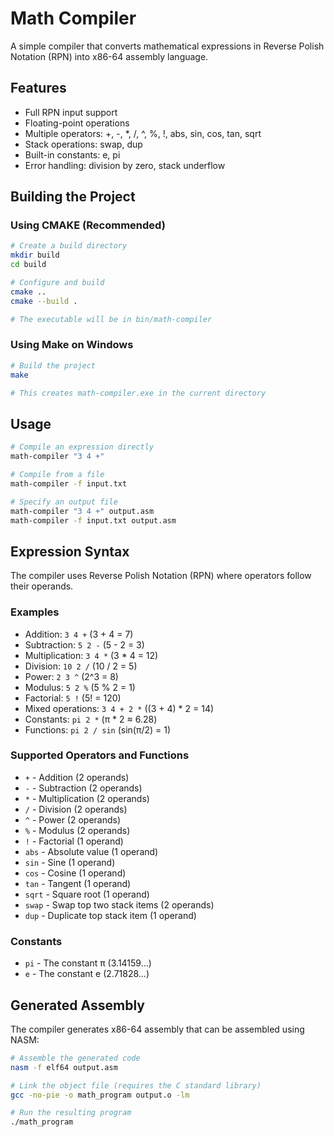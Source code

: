 # Math Compiler

A simple compiler that converts mathematical expressions in Reverse Polish Notation (RPN) into x86-64 assembly language.

## Features

- Full RPN input support
- Floating-point operations
- Multiple operators: +, -, *, /, ^, %, !, abs, sin, cos, tan, sqrt
- Stack operations: swap, dup
- Built-in constants: e, pi
- Error handling: division by zero, stack underflow

## Building the Project

### Using CMAKE (Recommended)

```bash
# Create a build directory
mkdir build
cd build

# Configure and build
cmake ..
cmake --build .

# The executable will be in bin/math-compiler
```

### Using Make on Windows

```bash
# Build the project
make

# This creates math-compiler.exe in the current directory
```

## Usage

```bash
# Compile an expression directly
math-compiler "3 4 +"

# Compile from a file
math-compiler -f input.txt

# Specify an output file
math-compiler "3 4 +" output.asm
math-compiler -f input.txt output.asm
```

## Expression Syntax

The compiler uses Reverse Polish Notation (RPN) where operators follow their operands.

### Examples

- Addition: `3 4 +` (3 + 4 = 7)
- Subtraction: `5 2 -` (5 - 2 = 3)
- Multiplication: `3 4 *` (3 * 4 = 12)
- Division: `10 2 /` (10 / 2 = 5)
- Power: `2 3 ^` (2^3 = 8)
- Modulus: `5 2 %` (5 % 2 = 1)
- Factorial: `5 !` (5! = 120)
- Mixed operations: `3 4 + 2 *` ((3 + 4) * 2 = 14)
- Constants: `pi 2 *` (π * 2 ≈ 6.28)
- Functions: `pi 2 / sin` (sin(π/2) = 1)

### Supported Operators and Functions

- `+` - Addition (2 operands)
- `-` - Subtraction (2 operands)
- `*` - Multiplication (2 operands)
- `/` - Division (2 operands)
- `^` - Power (2 operands)
- `%` - Modulus (2 operands)
- `!` - Factorial (1 operand)
- `abs` - Absolute value (1 operand)
- `sin` - Sine (1 operand)
- `cos` - Cosine (1 operand)
- `tan` - Tangent (1 operand)
- `sqrt` - Square root (1 operand)
- `swap` - Swap top two stack items (2 operands)
- `dup` - Duplicate top stack item (1 operand)

### Constants

- `pi` - The constant π (3.14159...)
- `e` - The constant e (2.71828...)

## Generated Assembly

The compiler generates x86-64 assembly that can be assembled using NASM:

```bash
# Assemble the generated code
nasm -f elf64 output.asm

# Link the object file (requires the C standard library)
gcc -no-pie -o math_program output.o -lm

# Run the resulting program
./math_program
``` 